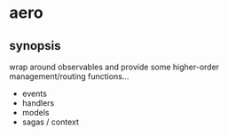 # aero

## synopsis

wrap around observables and provide some higher-order management/routing functions...

- events
- handlers
- models
- sagas / context